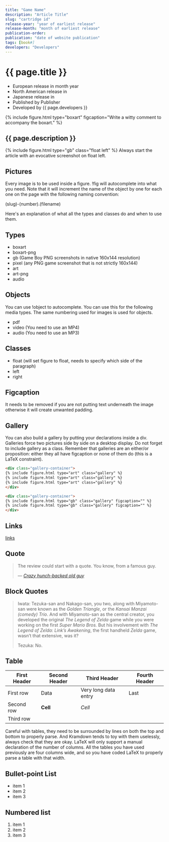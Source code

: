 ```yaml
---
title: "Game Name"
description: "Article Title"
slug: "cartridge id"
release-year: "year of earliest release"
release-month: "month of earliest release"
publication-order:
publication: "date of website publication"
tags: [book#]
developers: "Developers"
---
```

# {{ page.title }}

- European release in month year
- North American release in
- Japanese release in
- Published by Publisher
- Developed by {{ page.developers }}

{% include figure.html type="boxart" figcaption="Write a witty comment to accompany the boxart." %}

## {{ page.description }}

{% include figure.html type="gb" class="float left" %}
Always start the article with an evocative screenshot on float left.

## Pictures

Every image is to be used inside a figure. !fig will autocomplete into what you need. Note that it will increment the name of the object by one for each one on the page with the following naming convention:

(slug)-(number).(filename)

Here's an explanation of what all the types and classes do and when to use them.

## Types

- boxart
- boxart-png
- gb (Game Boy PNG screenshots in native 160x144 resolution)
- pixel (any PNG game screenshot that is not strictly 160x144)
- art
- art-png
- audio

## Objects

You can use !object to autocomplete. You can use this for the following media types. The same numbering used for images is used for objects.

- pdf
- video (You need to use an MP4)
- audio (You need to use an MP3)

## Classes

- float (will set figure to float, needs to specify which side of the paragraph)
- left
- right

## Figcaption

It needs to be removed if you are not putting text underneath the image otherwise it will create unwanted padding.

## Gallery

You can also build a gallery by putting your declarations inside a div. Galleries force two pictures side by side on a desktop display. Do not forget to include gallery as a class. Remember that galleries are an either/or proposition: either they all have figcaption or none of them do (this is a LaTeX constraint).

~~~ html
<div class="gallery-container">
{% include figure.html type="art" class="gallery" %}
{% include figure.html type="art" class="gallery" %}
{% include figure.html type="art" class="gallery" %}
</div>

<div class="gallery-container">
{% include figure.html type="gb" class="gallery" figcaption="" %}
{% include figure.html type="gb" class="gallery" figcaption="" %}
</div>
~~~

## Links

[links](articles/dmg-yt)

## Quote

<blockquote>
The review could start with a quote. You know, from a famous guy.
<p>— <cite><a href="http://www.imdb.com/character/ch0000672/quotes">Crazy hunch-backed old guy</a></cite></p>
</blockquote>

## Block Quotes

> Iwata: Tezuka-san and Nakago-san, you two, along with Miyamoto-san were known as the *Golden Triangle*, or the *Kansai Manzai (comedy) Trio*. And with Miyamoto-san as the central creator, you developed the original *The Legend of Zelda* game while you were working on the first *Super Mario Bros.* But his involvement with *The Legend of Zelda: Link’s Awakening*, the first handheld *Zelda* game, wasn’t that extensive, was it?
>
> Tezuka: No.

## Table

| First Header | Second Header | Third Header | Fourth Header |
|-|-|-|-|
| First row     | Data          | Very long data entry | Last |
| Second row    | **Cell**      | *Cell*               ||
| Third row     ||||

Careful with tables, they need to be surrounded by lines on both the top and bottom to properly parse. And Kramdown tends to toy with them uselessly, always check that they are okay. LaTeX will only support a manual declaration of the number of columns. All the tables you have used previously are four columns wide, and so you have coded LaTeX to properly parse a table with that width.

## Bullet-point List

- item 1
- item 2
- item 3

## Numbered list

1. item 1
2. item 2
3. item 3
